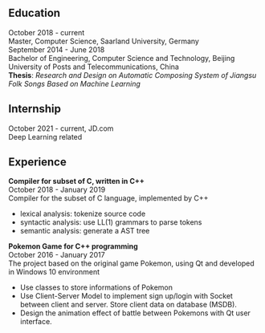   
  
  
## Education
October 2018 - current  
Master, Computer Science, Saarland University, Germany  
September 2014 - June 2018  
Bachelor of Engineering, Computer Science and Technology, Beijing University of Posts and Telecommunications, China  
**Thesis**: *Research and Design on Automatic Composing System of Jiangsu Folk Songs Based on Machine Learning*  


## Internship 
October 2021 - current, JD.com  
Deep Learning related


## Experience

**Compiler for subset of C, written in C++**  
October 2018 - January 2019  
Compiler for the subset of C language, implemented by C++
- lexical analysis: tokenize source code
- syntactic analysis: use LL(1) grammars to parse tokens
- semantic analysis: generate a AST tree

**Pokemon Game for C++ programming**  
October 2016 - January 2017  
The project based on the original game Pokemon, using Qt and developed in Windows 10 environment
- Use classes to store informations of Pokemon
- Use Client-Server Model to implement sign up/login with Socket between client and server. Store client data on database (MSDB).
- Design the animation effect of battle between Pokemons with Qt user interface.
